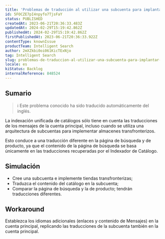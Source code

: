 ```yaml
---
title: 'Problemas de traducción al utilizar una subcuenta para implantar tiendas multilingües'
id: 5FOCZE7pI4npyfo7TjsFaY
status: PUBLISHED
createdAt: 2023-06-21T20:36:33.483Z
updatedAt: 2024-02-29T15:19:42.862Z
publishedAt: 2024-02-29T15:19:42.862Z
firstPublishedAt: 2023-06-21T20:36:33.922Z
contentType: knownIssue
productTeam: Intelligent Search
author: 2mXZkbi0oi061KicTExNjo
tag: Intelligent Search
slug: problemas-de-traduccion-al-utilizar-una-subcuenta-para-implantar-tiendas-multilingues
locale: es
kiStatus: Backlog
internalReference: 848524
---
```


## Sumario

>ℹ️ Este problema conocido ha sido traducido automáticamente del inglés.


La indexación unificada de catálogos sólo tiene en cuenta las traducciones de los mensajes de la cuenta principal, incluso cuando se utiliza una arquitectura de subcuentas para implementar almacenes transfronterizos.

Esto conduce a una traducción diferente en la página de búsqueda y de producto, ya que el contenido de la página de búsqueda se basa únicamente en las traducciones recuperadas por el Indexador de Catálogo.


##

## Simulación



- Cree una subcuenta e implemente tiendas transfronterizas;
- Traduzca el contenido del catálogo en la subcuenta;
- Comparar la página de búsqueda y la de producto; tendrán traducciones diferentes.



## Workaround


Establezca los idiomas adicionales (enlaces y contenido de Mensajes) en la cuenta principal, replicando las traducciones de la subcuenta también en la cuenta principal.




